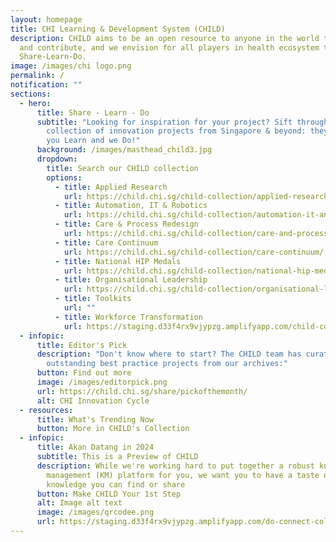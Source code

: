 ```yaml
---
layout: homepage
title: CHI Learning & Development System (CHILD)
description: CHILD aims to be an open resource to anyone in the world to access
  and contribute, and we envision for all players in health ecosystem to
  Share-Learn-Do.
image: /images/chi logo.png
permalink: /
notification: ""
sections:
  - hero:
      title: Share - Learn - Do
      subtitle: "Looking for inspiration for your project? Sift through our growing
        collection of innovation projects from Singapore & beyond: they Share,
        you Learn and we Do!"
      background: /images/masthead_child3.jpg
      dropdown:
        title: Search our CHILD collection
        options:
          - title: Applied Research
            url: https://child.chi.sg/child-collection/applied-research/
          - title: Automation, IT & Robotics
            url: https://child.chi.sg/child-collection/automation-it-and-robotics/
          - title: Care & Process Redesign
            url: https://child.chi.sg/child-collection/care-and-process-redesign/
          - title: Care Continuum
            url: https://child.chi.sg/child-collection/care-continuum/
          - title: National HIP Medals
            url: https://child.chi.sg/child-collection/national-hip-medal/
          - title: Organisational Leadership
            url: https://child.chi.sg/child-collection/organisational-leadership/
          - title: Toolkits
            url: ""
          - title: Workforce Transformation
            url: https://staging.d33f4rx9vjypzg.amplifyapp.com/child-collection/workforce-transformation/
  - infopic:
      title: Editor's Pick
      description: "Don't know where to start? The CHILD team has curated some
        outstanding best practice projects from our archives:"
      button: Find out more
      image: /images/editorpick.png
      url: https://child.chi.sg/share/pickofthemonth/
      alt: CHI Innovation Cycle
  - resources:
      title: What's Trending Now
      button: More in CHILD's Collection
  - infopic:
      title: Akan Datang in 2024
      subtitle: This is a Preview of CHILD
      description: While we're working hard to put together a robust knowledge
        management (KM) platform for you, we want you to have a taste of the
        knowledge you can find or share
      button: Make CHILD Your 1st Step
      alt: Image alt text
      image: /images/qrcodee.png
      url: https://staging.d33f4rx9vjypzg.amplifyapp.com/do-connect-collaborate/
---
```

